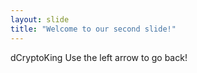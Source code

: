 ```yaml
---
layout: slide
title: "Welcome to our second slide!"
---
```

dCryptoKing
Use the left arrow to go back!
